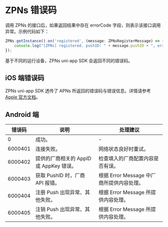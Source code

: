 # ZPNs 错误码

调用 ZPNs 的接口后，如果返回结果中存在 errorCode 字段，则表示该接口调用异常。示例代码如下：

```typescript
ZPNs.getInstance().on('registered', (message: ZPNsRegisterMessage) => {
    console.log("[ZPNs] registered. pushID: " + message.pushID + ", error: " + message.errorCode)
});
```

基于不同的运行设备，ZPNs uni-app SDK 会返回不同的错误码。

## iOS 端错误码

ZPNs uni-app SDK 透传了 APNs 所返回的错误码与错误信息。详情请参考 [Apple 官方文档](https://developer.apple.com/documentation/watchkit/wkapplicationdelegate/3946536-didfailtoregisterforremotenotifi?language=objc)。

## Android 端

| 错误码 |  说明 | 处理建议 | 
|--|--|--|
| 0 | 成功。  | - |
| 6000401 | 连接失败。  | 网络状态良好时重试。 |
| 6000402 | 提供的厂商相关的 AppID 或 AppKey 错误。  | 检查填入的厂商配置内容是否有误。 |
| 6000403 | 获取 PushID 时，厂商 API 报错。  | 根据 Error Message 中厂商所提供内容处理。 |
| 6000404 | 注册 Push 出现异常、其他失败。  | 根据 Error Message 所提供内容处理。 |
| 6000405 | 注销 Push 出现异常、其他失败。  | 根据 Error Message 所提供内容处理。 |
<Content />

